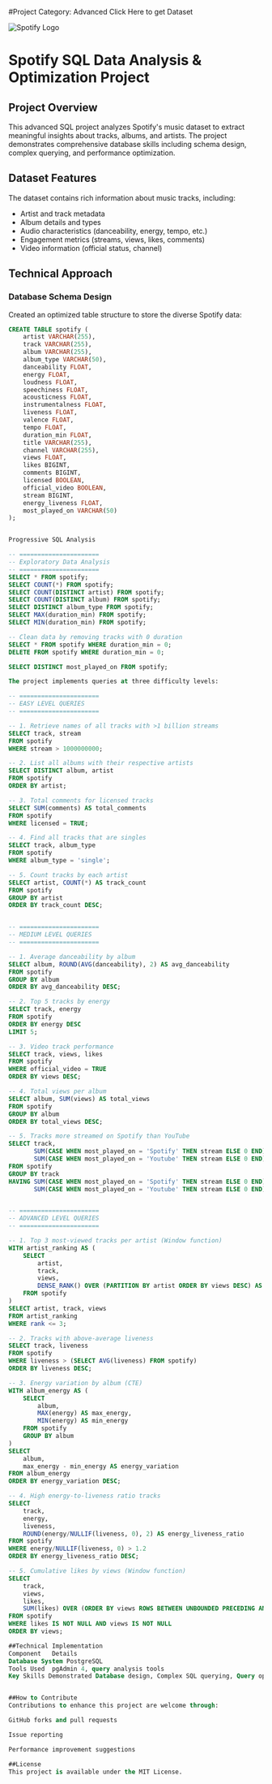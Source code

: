 #Project Category: Advanced Click Here to get Dataset

![Spotify Logo](2015-spotify-logo-600x319.png)


# Spotify SQL Data Analysis & Optimization Project

## Project Overview
This advanced SQL project analyzes Spotify's music dataset to extract meaningful insights about tracks, albums, and artists. The project demonstrates comprehensive database skills including schema design, complex querying, and performance optimization.

## Dataset Features
The dataset contains rich information about music tracks, including:
- Artist and track metadata
- Album details and types
- Audio characteristics (danceability, energy, tempo, etc.)
- Engagement metrics (streams, views, likes, comments)
- Video information (official status, channel)

## Technical Approach

### Database Schema Design
Created an optimized table structure to store the diverse Spotify data:

```sql
CREATE TABLE spotify (
    artist VARCHAR(255),
    track VARCHAR(255),
    album VARCHAR(255),
    album_type VARCHAR(50),
    danceability FLOAT,
    energy FLOAT,
    loudness FLOAT,
    speechiness FLOAT,
    acousticness FLOAT,
    instrumentalness FLOAT,
    liveness FLOAT,
    valence FLOAT,
    tempo FLOAT,
    duration_min FLOAT,
    title VARCHAR(255),
    channel VARCHAR(255),
    views FLOAT,
    likes BIGINT,
    comments BIGINT,
    licensed BOOLEAN,
    official_video BOOLEAN,
    stream BIGINT,
    energy_liveness FLOAT,
    most_played_on VARCHAR(50)
);


Progressive SQL Analysis

-- ======================
-- Exploratory Data Analysis
-- ======================
SELECT * FROM spotify;
SELECT COUNT(*) FROM spotify;
SELECT COUNT(DISTINCT artist) FROM spotify;
SELECT COUNT(DISTINCT album) FROM spotify;
SELECT DISTINCT album_type FROM spotify;
SELECT MAX(duration_min) FROM spotify;
SELECT MIN(duration_min) FROM spotify;

-- Clean data by removing tracks with 0 duration
SELECT * FROM spotify WHERE duration_min = 0;
DELETE FROM spotify WHERE duration_min = 0;

SELECT DISTINCT most_played_on FROM spotify;

The project implements queries at three difficulty levels:

-- ======================
-- EASY LEVEL QUERIES
-- ======================

-- 1. Retrieve names of all tracks with >1 billion streams
SELECT track, stream 
FROM spotify
WHERE stream > 1000000000;

-- 2. List all albums with their respective artists
SELECT DISTINCT album, artist 
FROM spotify
ORDER BY artist;

-- 3. Total comments for licensed tracks
SELECT SUM(comments) AS total_comments 
FROM spotify 
WHERE licensed = TRUE;

-- 4. Find all tracks that are singles
SELECT track, album_type 
FROM spotify
WHERE album_type = 'single';

-- 5. Count tracks by each artist
SELECT artist, COUNT(*) AS track_count 
FROM spotify
GROUP BY artist
ORDER BY track_count DESC;


-- ======================
-- MEDIUM LEVEL QUERIES
-- ======================

-- 1. Average danceability by album
SELECT album, ROUND(AVG(danceability), 2) AS avg_danceability
FROM spotify 
GROUP BY album
ORDER BY avg_danceability DESC;

-- 2. Top 5 tracks by energy
SELECT track, energy 
FROM spotify
ORDER BY energy DESC
LIMIT 5;

-- 3. Video track performance
SELECT track, views, likes
FROM spotify
WHERE official_video = TRUE
ORDER BY views DESC;

-- 4. Total views per album
SELECT album, SUM(views) AS total_views
FROM spotify
GROUP BY album
ORDER BY total_views DESC;

-- 5. Tracks more streamed on Spotify than YouTube
SELECT track, 
       SUM(CASE WHEN most_played_on = 'Spotify' THEN stream ELSE 0 END) AS spotify_streams,
       SUM(CASE WHEN most_played_on = 'Youtube' THEN stream ELSE 0 END) AS youtube_streams
FROM spotify
GROUP BY track
HAVING SUM(CASE WHEN most_played_on = 'Spotify' THEN stream ELSE 0 END) > 
       SUM(CASE WHEN most_played_on = 'Youtube' THEN stream ELSE 0 END);


-- ======================
-- ADVANCED LEVEL QUERIES
-- ======================

-- 1. Top 3 most-viewed tracks per artist (Window function)
WITH artist_ranking AS (
    SELECT 
        artist,
        track,
        views,
        DENSE_RANK() OVER (PARTITION BY artist ORDER BY views DESC) AS rank
    FROM spotify
)
SELECT artist, track, views
FROM artist_ranking
WHERE rank <= 3;

-- 2. Tracks with above-average liveness
SELECT track, liveness
FROM spotify 
WHERE liveness > (SELECT AVG(liveness) FROM spotify)
ORDER BY liveness DESC;

-- 3. Energy variation by album (CTE)
WITH album_energy AS (
    SELECT 
        album,
        MAX(energy) AS max_energy,
        MIN(energy) AS min_energy
    FROM spotify
    GROUP BY album
)
SELECT 
    album,
    max_energy - min_energy AS energy_variation
FROM album_energy
ORDER BY energy_variation DESC;

-- 4. High energy-to-liveness ratio tracks
SELECT 
    track,
    energy,
    liveness,
    ROUND(energy/NULLIF(liveness, 0), 2) AS energy_liveness_ratio
FROM spotify
WHERE energy/NULLIF(liveness, 0) > 1.2
ORDER BY energy_liveness_ratio DESC;

-- 5. Cumulative likes by views (Window function)
SELECT 
    track,
    views,
    likes,
    SUM(likes) OVER (ORDER BY views ROWS BETWEEN UNBOUNDED PRECEDING AND CURRENT ROW) AS cumulative_likes
FROM spotify
WHERE likes IS NOT NULL AND views IS NOT NULL
ORDER BY views;

##Technical Implementation
Component	Details
Database System	PostgreSQL
Tools Used	pgAdmin 4, query analysis tools
Key Skills Demonstrated	Database design, Complex SQL querying, Query optimization, Performance analysis


##How to Contribute
Contributions to enhance this project are welcome through:

GitHub forks and pull requests

Issue reporting

Performance improvement suggestions

##License
This project is available under the MIT License.
